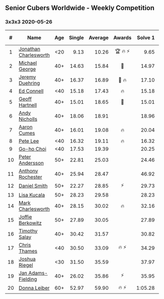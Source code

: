 ## Senior Cubers Worldwide - Weekly Competition
### 3x3x3 2020-05-26

| # | Name | Age | Single | Average | Awards | Solve 1 | Solve 2 | Solve 3 | Solve 4 | Solve 5 | Video |
| :--: | -- | :--: | --: | --: | :--: | --: | --: | --: | --: | --: | :-- |
| 1 | [Jonathan Charlesworth](../../persons/jonathan_charlesworth.md) | <20 | 9.13 | 10.26 | 🏆 🔥 ⚡ | 9.65 | 10.65 | 11.81 | 9.13 | 10.48 | [Link](https://www.facebook.com/events/688407551989463/permalink/690761785087373/) |
| 2 | [Michael George](../../persons/michael_george.md) | 40+ | 14.63 | 15.84 | 🥇 | 14.97 | 27.81 | 14.89 | 14.63 | 17.65 | [Link](https://www.facebook.com/events/688407551989463/permalink/691884088308476/) |
| 3 | [Jeremy Duehring](../../persons/jeremy_duehring.md) | 40+ | 16.37 | 16.89 | 🥈 🔥 | 17.10 | 18.50 | 16.57 | 16.99 | 16.37 | [Link](https://www.facebook.com/events/688407551989463/permalink/692481941582024/) |
| 4 | [Ed Connell](../../persons/ed_connell.md) | <40 | 15.18 | 17.43 | 🔥 | 15.18 | 18.36 | 17.98 | 15.95 | 18.95 | [Link](https://www.facebook.com/events/688407551989463/permalink/691154921714726/) |
| 5 | [Geoff Hartnell](../../persons/geoff_hartnell.md) | 40+ | 15.01 | 18.65 | 🥉 | 15.01 | 22.00 | 17.16 | 21.93 | 16.85 | [Link](https://www.facebook.com/events/637852836799991/permalink/639657566619518/) |
| 6 | [Andy Nicholls](../../persons/andy_nicholls.md) | 40+ | 18.06 | 18.91 |  | 18.96 | 19.44 | 18.06 | 18.32 | 23.79 | [Link](https://www.facebook.com/events/688407551989463/permalink/690038688493016/) |
| 7 | [Aaron Cumes](../../persons/aaron_cumes.md) | 40+ | 16.01 | 19.08 | 🔥 | 20.04 | 17.99 | 19.21 | 16.01 | 20.08 | [Link](https://www.facebook.com/events/688407551989463/permalink/688492338647651/) |
| 8 | [Pete Lee](../../persons/pete_lee.md) | <40 | 16.32 | 19.11 | 🔥 | 16.32 | 18.94 | 18.58 | 26.85 | 19.82 | [Link](https://www.facebook.com/events/688407551989463/permalink/691224458374439/) |
| 9 | [Go-ho Choi](../../persons/go_ho_choi.md) | <40 | 17.53 | 19.39 |  | 20.25 | 19.84 | 17.53 | 21.48 | 18.09 | [Link](https://www.facebook.com/events/688407551989463/permalink/692471158249769/) |
| 10 | [Peter Andersson](../../persons/peter_andersson.md) | 50+ | 22.81 | 25.03 |  | 24.46 | 25.46 | 25.16 | 33.28 | 22.81 | [Link](https://www.facebook.com/events/688407551989463/permalink/689726021857616/) |
| 11 | [Anthony Rochester](../../persons/anthony_rochester.md) | 40+ | 25.94 | 28.47 |  | 46.92 | 25.94 | 26.30 | 31.01 | 28.10 | [Link](https://www.facebook.com/events/688407551989463/permalink/690191521811066/) |
| 12 | [Daniel Smith](../../persons/daniel_smith.md) | 50+ | 22.27 | 28.85 | ⚡ | 29.73 | 27.85 | 28.98 | 22.27 | 29.71 | [Link](https://www.facebook.com/events/688407551989463/permalink/692476188249266/) |
| 13 | [Lisa Kucala](../../persons/lisa_kucala.md) | 50+ | 28.23 | 29.58 |  | 28.23 | 33.74 | 30.21 | 29.87 | 28.65 | [Link](https://www.facebook.com/events/688407551989463/permalink/691372318359653/) |
| 14 | [Mark Charlesworth](../../persons/mark_charlesworth.md) | 40+ | 28.15 | 30.02 | 🔥 | 32.16 | 29.10 | 35.98 | 28.15 | 28.81 | [Link](https://www.facebook.com/events/688407551989463/permalink/690761785087373/) |
| 15 | [Joffie Berkowitz](../../persons/joffie_berkowitz.md) | 50+ | 27.89 | 30.05 |  | 27.89 | 29.52 | 31.34 | 29.29 | 34.89 | [Link](https://www.facebook.com/events/688407551989463/permalink/692740708222814/) |
| 16 | [Timothy Salay](../../persons/timothy_salay.md) | 40+ | 30.42 | 31.57 |  | 30.82 | 30.59 | 30.42 | 33.46 | 33.30 | [Link](https://www.facebook.com/BigTSpot/videos/10216079953102851/) |
| 17 | [Chris Thames](../../persons/chris_thames.md) | <40 | 30.50 | 33.09 | 🔥 ⚡ | 34.29 | 33.64 | 38.59 | 30.50 | 31.35 | [Link](https://www.facebook.com/events/688407551989463/permalink/690336398463245/) |
| 18 | [Joshua Riegel](../../persons/joshua_riegel.md) | <30 | 31.50 | 35.59 |  | 37.97 | 34.46 | 31.50 | 34.33 | 43.37 | [Link](https://www.facebook.com/events/688407551989463/permalink/691824934981058/) |
| 19 | [Jan Adams-Fielding](../../persons/jan_adams_fielding.md) | 40+ | 26.02 | 35.86 | ⚡ | 35.95 | 43.09 | 36.64 | 26.02 | 35.00 | [Link](https://www.facebook.com/events/688407551989463/permalink/692746381555580/) |
| 20 | [Donna Leiber](../../persons/donna_leiber.md) | 60+ | 52.97 | 59.90 | 🔥 ⚡ | 1:05.28 | 52.97 | 1:09.73 | 54.84 | 59.57 | [Link](https://www.facebook.com/events/688407551989463/permalink/690851241745094/) |

<!-- Global site tag (gtag.js) - Google Analytics -->
<script async src="https://www.googletagmanager.com/gtag/js?id=UA-86348435-3"></script>
<script>window.dataLayer = window.dataLayer || []; function gtag() {dataLayer.push(arguments);} gtag('js', new Date()); gtag('config', 'UA-86348435-3');</script>
